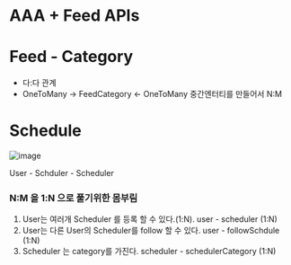 # AAA + Feed APIs

# Feed - Category 
 - 다:다 관계 
 - OneToMany -> FeedCategory <- OneToMany  중간엔터티를 만들어서 N:M 
 


# Schedule


![image](https://user-images.githubusercontent.com/60733417/178443894-640ddf90-3f4e-4b88-a61d-db0f113eaef2.png)

User - Schduler - Scheduler 

### N:M 을 1:N 으로 풀기위한 몸부림

1. User는 여러개 Scheduler 를 등록 할 수 있다.(1:N). user - scheduler (1:N)
2. User는 다른 User의 Scheduler를 follow 할 수 있다. user - followSchdule (1:N)
3. Scheduler 는 category를 가진다. scheduler - schedulerCategory (1:N)

